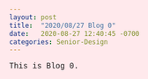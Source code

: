 ```yaml
---
layout: post
title:  "2020/08/27 Blog 0"
date:   2020-08-27 12:40:45 -0700
categories: Senior-Design
---
```

<html>
<style>
	html, body, h1, h2, h3, h4, h5, h6, p {
		background-color: #ffe9ec;
		font-family:  "Courier";
	}
	
	body {
		background-color:#cce9ff;
	}
</style>

<body>
<p>This is Blog 0.</p>
</body>
</html>
